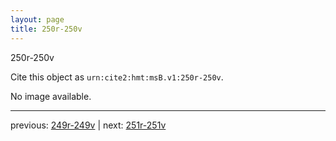 ```yaml
---
layout: page
title: 250r-250v
---
```


250r-250v

Cite this object as `urn:cite2:hmt:msB.v1:250r-250v`.

No image available. 



---

previous: [249r-249v](../249r-249v/) | next: [251r-251v](../251r-251v/)